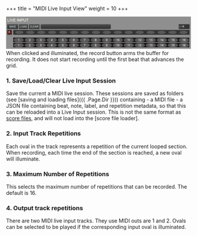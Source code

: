 +++
title = "MIDI Live Input View"
weight = 10
+++

![pic](images/live_input.png)
When clicked and illuminated, the record button arms the buffer for recording. It does not start recording until the first beat that advances the grid.

### 1. Save/Load/Clear Live Input Session
Save the current a MIDI live session. These sessions are saved as folders (see [saving and loading files]({{ .Page.Dir }})) containing
    - a MIDI file
    - a JSON file containing beat, note, label, and repetition metadata, so that this can be reloaded into a Live Input session. This is not the same format as [score files](), and will not load into the [score file loader]. 

### 2. Input Track Repetitions
Each oval in the track represents a repetition of the current looped section. When recording, each time the end of the section is reached, a new oval will illuminate.

### 3. Maximum Number of Repetitions 
This selects the maximum number of repetitions that can be recorded. The default is 16.

### 4. Output track repetitions
There are two MIDI live input tracks. They use MIDI outs are 1 and 2.  Ovals can be selected to be played if the corresponding input oval is illuminated.

